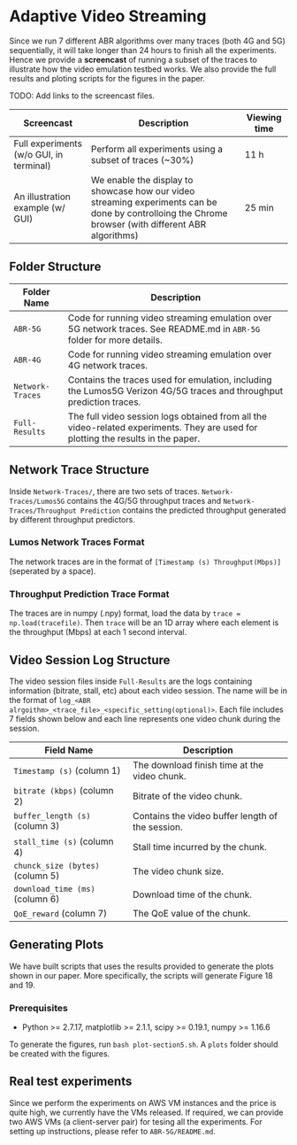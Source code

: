 # Adaptive Video Streaming

Since we run 7 different ABR algorithms over many traces (both 4G and 5G) sequentially, it will take longer than 24 hours to finish all the experiments. Hence we provide a **screencast** of running a subset of the traces to illustrate how the video emulation testbed works. We also provide the full results and ploting scripts for the figures in the paper.

TODO: Add links to the screencast files.

| Screencast | Description | Viewing time |
| ---------- | ----------- | ------------ |
| Full experiments (w/o GUI, in terminal) | Perform all experiments using a subset of traces (~30%) | 11 h |
|An illustration example (w/ GUI) | We enable the display to showcase how our video streaming experiments can be done by controlloing the Chrome browser (with different ABR algorithms) | 25 min |

## Folder Structure

| Folder Name | Description |
| ----------- | ----------- |
| `ABR-5G` | Code for running video streaming emulation over 5G network traces. See README.md in `ABR-5G` folder for more details. |
| `ABR-4G` | Code for running video streaming emulation over 4G network traces. |
| `Network-Traces` | Contains the traces used for emulation, including the Lumos5G Verizon 4G/5G traces and throughput prediction traces. |
| `Full-Results` | The full video session logs obtained from all the video-related experiments. They are used for plotting the results in the paper. |

## Network Trace Structure

Inside `Network-Traces/`, there are two sets of traces. `Network-Traces/Lumos5G` contains the 4G/5G throughput traces and `Network-Traces/Throughput Prediction` contains the predicted throughput generated by different throughput predictors.

### Lumos Network Traces Format

The network traces are in the format of `[Timestamp (s) Throughput(Mbps)]` (seperated by a space).

### Throughput Prediction Trace Format

The traces are in numpy (.npy) format, load the data by `trace = np.load(tracefile)`. Then `trace` will be an 1D array where each element is the throughput (Mbps) at each 1 second interval.

## Video Session Log Structure

The video session files inside `Full-Results` are the logs containing information (bitrate, stall, etc) about each video session. The name will be in the format of `log_<ABR alrgoithm>_<trace_file>_<specific_setting(optional)>`. Each file includes 7 fields shown below and each line represents one video chunk during the session.

| Field Name | Description |
| ----------- | ----------- |
| `Timestamp (s)` (column 1) | The download finish time at the video chunk. |
| `bitrate (kbps)` (column 2) | Bitrate of the video chunk. |
| `buffer_length (s)` (column 3) | Contains the video buffer length of the session. |
| `stall_time (s)` (column 4)| Stall time incurred by the chunk. |
| `chunck_size (bytes)` (column 5)| The video chunk size. |
| `download_time (ms)` (column 6)| Download time of the chunk. |
| `QoE_reward` (column 7)| The QoE value of the chunk. |

## Generating Plots

We have built scripts that uses the results provided to generate the plots shown in our paper. More specifically, the scripts will generate Figure 18 and 19.

### Prerequisites

* Python >= 2.7.17, matplotlib >= 2.1.1, scipy >= 0.19.1, numpy >= 1.16.6


To generate the figures, run `bash plot-section5.sh`. A `plots` folder should be created with the figures.

## Real test experiments

Since we perform the experiments on AWS VM instances and the price is quite high, we currently have the VMs released. If required, we can provide two AWS VMs (a client-server pair) for tesing all the experiments. For setting up instructions, please refer to `ABR-5G/README.md`.
